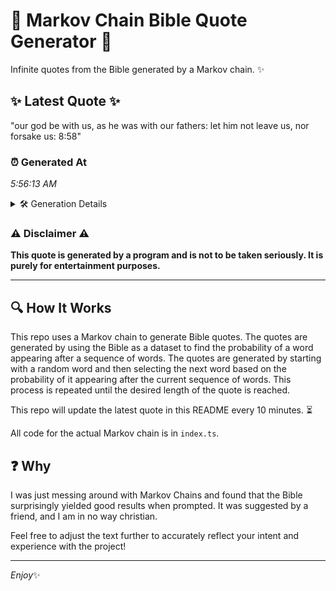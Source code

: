 # 📖 Markov Chain Bible Quote Generator 📖

Infinite quotes from the Bible generated by a Markov chain. ✨

## ✨ Latest Quote ✨
"our god be with us, as he was with our fathers: let him not leave us, nor forsake us: 8:58"

### ⏰ Generated At
*5:56:13 AM*

<details>
    <summary>🛠️ Generation Details</summary>
    <p>
        <strong>🌱 Seed:</strong> our<br>
        <strong>🔄 Iterations:</strong> 19<br>
        <strong>📜 Context History:</strong><br>[ our ]: god<br>[ our, god ]: be<br>[ our, god, be ]: with<br>[ our, god, be, with ]: us,<br>[ our, god, be, with, us, ]: as<br>[ our, god, be, with, us,, as ]: he<br>[ god, be, with, us,, as, he ]: was<br>[ be, with, us,, as, he, was ]: with<br>[ with, us,, as, he, was, with ]: our<br>[ us,, as, he, was, with, our ]: fathers:<br>[ as, he, was, with, our, fathers: ]: let<br>[ he, was, with, our, fathers:, let ]: him<br>[ was, with, our, fathers:, let, him ]: not<br>[ with, our, fathers:, let, him, not ]: leave<br>[ our, fathers:, let, him, not, leave ]: us,<br>[ fathers:, let, him, not, leave, us, ]: nor<br>[ let, him, not, leave, us,, nor ]: forsake<br>[ him, not, leave, us,, nor, forsake ]: us:<br>[ not, leave, us,, nor, forsake, us: ]: 8:58<br>
    </p>
</details>

### ⚠️ Disclaimer ⚠️
**This quote is generated by a program and is not to be taken seriously. It is purely for entertainment purposes.**

---

## 🔍 How It Works

This repo uses a Markov chain to generate Bible quotes. The quotes are generated by using the Bible as a dataset to find the probability of a word appearing after a sequence of words. The quotes are generated by starting with a random word and then selecting the next word based on the probability of it appearing after the current sequence of words. This process is repeated until the desired length of the quote is reached.

This repo will update the latest quote in this README every 10 minutes. ⏳

All code for the actual Markov chain is in `index.ts`.

## ❓ Why

I was just messing around with Markov Chains and found that the Bible surprisingly yielded good results when prompted. 
It was suggested by a friend, and I am in no way christian.

Feel free to adjust the text further to accurately reflect your intent and experience with the project!

---

*Enjoy*✨
